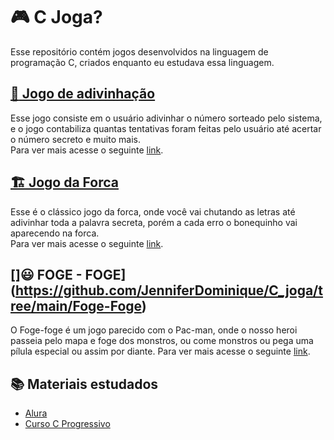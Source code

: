 # :video_game: C Joga? 

Esse repositório contém jogos desenvolvidos na linguagem de programação C, criados enquanto eu estudava essa linguagem.

## [:game_die: Jogo de adivinhação](https://github.com/JenniferDominique/C_joga/tree/main/Adivinha)
Esse jogo consiste em o usuário adivinhar o número sorteado pelo sistema,  e o jogo contabiliza quantas tentativas foram feitas pelo usuário até acertar o número secreto e muito mais. <br>
Para ver mais acesse o seguinte [link](https://github.com/JenniferDominique/C_joga/tree/main/Adivinha).

## [:building_construction: Jogo da Forca](https://github.com/JenniferDominique/C_joga/tree/main/Forca)
Esse é o clássico jogo da forca, onde você vai chutando as letras até adivinhar toda a palavra secreta, porém a cada erro o bonequinho vai aparecendo na forca. <br>
Para ver mais acesse o seguinte [link](https://github.com/JenniferDominique/C_joga/tree/main/Forca).

## []:smiley: FOGE - FOGE](https://github.com/JenniferDominique/C_joga/tree/main/Foge-Foge)

O Foge-foge é um jogo parecido com o Pac-man, onde o nosso heroi passeia pelo mapa e foge dos monstros, ou come monstros ou pega uma pílula especial ou assim por diante.
Para ver mais acesse o seguinte [link](https://github.com/JenniferDominique/C_joga/tree/main/Foge-Foge).

## :books: Materiais estudados

* [Alura](cursos.alura.com.b)
* [Curso C Progressivo](https://www.cprogressivo.net/p/curso-de-c-online-para-iniciantes.html)